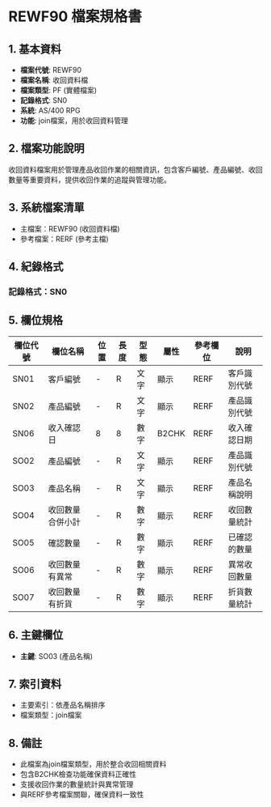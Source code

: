 # REWF90 檔案規格書

## 1. 基本資料
- **檔案代號**: REWF90
- **檔案名稱**: 收回資料檔
- **檔案類型**: PF (實體檔案)
- **記錄格式**: SN0
- **系統**: AS/400 RPG
- **功能**: join檔案，用於收回資料管理

## 2. 檔案功能說明
收回資料檔案用於管理產品收回作業的相關資訊，包含客戶編號、產品編號、收回數量等重要資料，提供收回作業的追蹤與管理功能。

## 3. 系統檔案清單
- 主檔案：REWF90 (收回資料檔)
- 參考檔案：RERF (參考主檔)

## 4. 紀錄格式
### 記錄格式：SN0

## 5. 欄位規格

| 欄位代號 | 欄位名稱 | 位置 | 長度 | 型態 | 屬性 | 參考欄位 | 說明 |
|----------|----------|------|------|------|------|----------|------|
| SN01 | 客戶編號 | - | R | 文字 | 顯示 | RERF | 客戶識別代號 |
| SN02 | 產品編號 | - | R | 文字 | 顯示 | RERF | 產品識別代號 |
| SN06 | 收入確認日 | 8 | 8 | 數字 | B2CHK | RERF | 收入確認日期 |
| SO02 | 產品編號 | - | R | 文字 | 顯示 | RERF | 產品識別代號 |
| SO03 | 產品名稱 | - | R | 文字 | 顯示 | RERF | 產品名稱說明 |
| SO04 | 收回數量合併小計 | - | R | 數字 | 顯示 | RERF | 收回數量統計 |
| SO05 | 確認數量 | - | R | 數字 | 顯示 | RERF | 已確認的數量 |
| SO06 | 收回數量有異常 | - | R | 數字 | 顯示 | RERF | 異常收回數量 |
| SO07 | 收回數量有折貨 | - | R | 數字 | 顯示 | RERF | 折貨數量統計 |

## 6. 主鍵欄位
- **主鍵**: SO03 (產品名稱)

## 7. 索引資料
- 主要索引：依產品名稱排序
- 檔案類型：join檔案

## 8. 備註
- 此檔案為join檔案類型，用於整合收回相關資料
- 包含B2CHK檢查功能確保資料正確性
- 支援收回作業的數量統計與異常管理
- 與RERF參考檔案關聯，確保資料一致性 